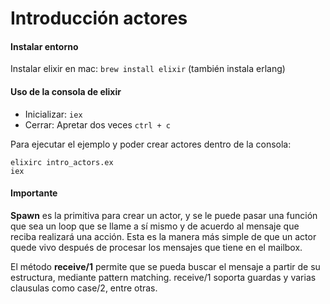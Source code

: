 Introducción actores 
==========

 #### Instalar entorno
Instalar elixir en mac: ```brew install elixir```
(también instala erlang)

 #### Uso de la consola de elixir
 
- Inicializar: ``` iex ```
- Cerrar: Apretar dos veces ``` ctrl + c ```

Para ejecutar el ejemplo y poder crear actores dentro de la consola:

```
elixirc intro_actors.ex
iex
```

 #### Importante

**Spawn** es la primitiva para crear un actor, y se le puede pasar una función que sea un loop que se llame a sí mismo y de acuerdo al mensaje que reciba realizará una acción. Esta es la manera más simple de que un actor quede vivo después de procesar los mensajes que tiene en el mailbox.

El método **receive/1** permite que se pueda buscar el mensaje a partir de su estructura, mediante pattern matching. receive/1 soporta guardas y varias clausulas como case/2, entre otras.
